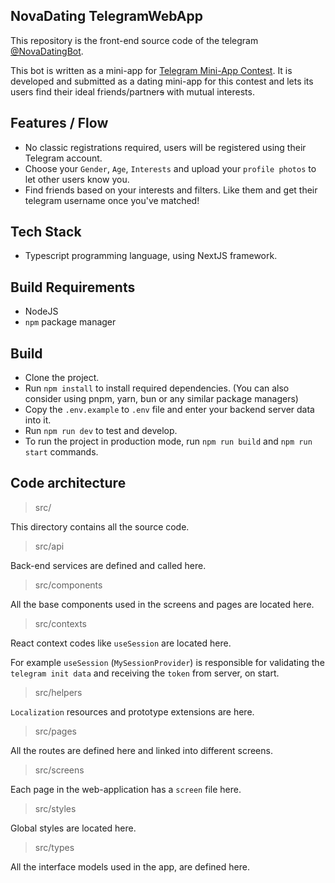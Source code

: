## NovaDating TelegramWebApp

This repository is the front-end source code of the telegram [@NovaDatingBot](https://t.me/TeleDatingBot).

This bot is written as a mini-app for [Telegram Mini-App Contest](https://t.me/contest/327).
It is developed and submitted as a dating mini-app for this contest and lets its users find their ideal friends/partner~~s~~ with mutual interests.

## Features / Flow

- No classic registrations required, users will be registered using their Telegram account.
- Choose your `Gender`, `Age`, `Interests` and upload your `profile photos` to let other users know you.
- Find friends based on your interests and filters. Like them and get their telegram username once you've matched!

## Tech Stack

- Typescript programming language, using NextJS framework.

## Build Requirements

- NodeJS
- `npm` package manager

## Build

- Clone the project.
- Run `npm install` to install required dependencies. (You can also consider using pnpm, yarn, bun or any similar package managers)
- Copy the `.env.example` to `.env` file and enter your backend server data into it.
- Run `npm run dev` to test and develop.
- To run the project in production mode, run `npm run build` and `npm run start` commands.

## Code architecture

> src/

This directory contains all the source code.

> src/api

Back-end services are defined and called here.

> src/components

All the base components used in the screens and pages are located here.

> src/contexts

React context codes like `useSession` are located here.

For example `useSession` (`MySessionProvider`) is responsible for validating the `telegram init data` and receiving the `token` from server, on start.

> src/helpers

`Localization` resources and prototype extensions are here.

> src/pages

All the routes are defined here and linked into different screens.

> src/screens

Each page in the web-application has a `screen` file here.

> src/styles

Global styles are located here.

> src/types

All the interface models used in the app, are defined here.